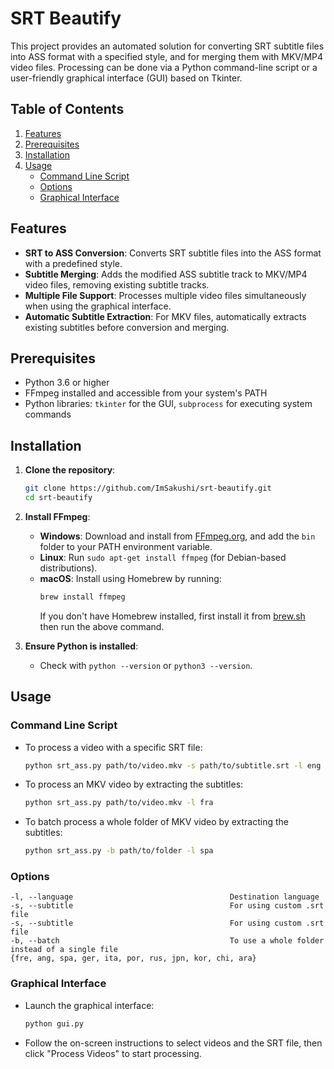 # SRT Beautify

This project provides an automated solution for converting SRT subtitle files into ASS format with a specified style, and for merging them with MKV/MP4 video files. Processing can be done via a Python command-line script or a user-friendly graphical interface (GUI) based on Tkinter.

## Table of Contents
1. [Features](#features)
2. [Prerequisites](#prerequisites)
3. [Installation](#installation)
4. [Usage](#usage)
   - [Command Line Script](#command-line-script)
   - [Options](#options)
   - [Graphical Interface](#graphical-interface)

## Features

- **SRT to ASS Conversion**: Converts SRT subtitle files into the ASS format with a predefined style.
- **Subtitle Merging**: Adds the modified ASS subtitle track to MKV/MP4 video files, removing existing subtitle tracks.
- **Multiple File Support**: Processes multiple video files simultaneously when using the graphical interface.
- **Automatic Subtitle Extraction**: For MKV files, automatically extracts existing subtitles before conversion and merging.

## Prerequisites

- Python 3.6 or higher
- FFmpeg installed and accessible from your system's PATH
- Python libraries: `tkinter` for the GUI, `subprocess` for executing system commands

## Installation

1. **Clone the repository**:
   ```bash
   git clone https://github.com/ImSakushi/srt-beautify.git
   cd srt-beautify
   ```

2. **Install FFmpeg**:
   - **Windows**: Download and install from [FFmpeg.org](https://ffmpeg.org/download.html), and add the `bin` folder to your PATH environment variable.
   - **Linux**: Run `sudo apt-get install ffmpeg` (for Debian-based distributions).
   - **macOS**: Install using Homebrew by running:
     ```bash
     brew install ffmpeg
     ```
     If you don't have Homebrew installed, first install it from [brew.sh](https://brew.sh/) then run the above command.

3. **Ensure Python is installed**:
   - Check with `python --version` or `python3 --version`.

## Usage

### Command Line Script

- To process a video with a specific SRT file:
  ```bash
  python srt_ass.py path/to/video.mkv -s path/to/subtitle.srt -l eng
  ```

- To process an MKV video by extracting the subtitles:
  ```bash
  python srt_ass.py path/to/video.mkv -l fra
  ```

- To batch process a whole folder of MKV video by extracting the subtitles:
  ```bash
  python srt_ass.py -b path/to/folder -l spa
  ```
### Options
```text
-l, --language                                   Destination language
-s, --subtitle                                   For using custom .srt file
-s, --subtitle                                   For using custom .srt file
-b, --batch                                      To use a whole folder instead of a single file
{fre, ang, spa, ger, ita, por, rus, jpn, kor, chi, ara}
```


### Graphical Interface

- Launch the graphical interface:
  ```bash
  python gui.py
  ```

- Follow the on-screen instructions to select videos and the SRT file, then click "Process Videos" to start processing.
